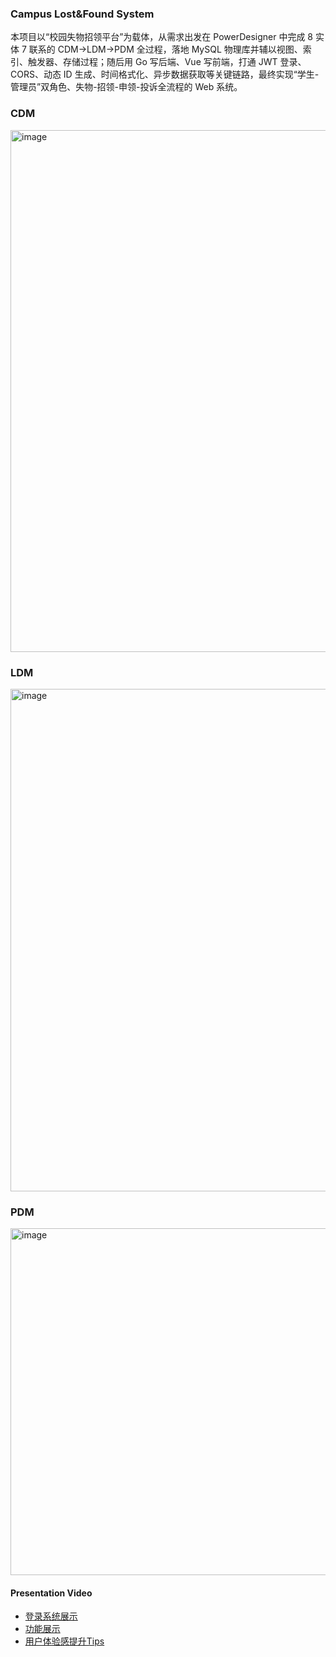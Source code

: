 ### Campus Lost&Found System
本项目以“校园失物招领平台”为载体，从需求出发在 PowerDesigner 中完成 8 实体 7 联系的 CDM→LDM→PDM 全过程，落地 MySQL 物理库并辅以视图、索引、触发器、存储过程；随后用 Go 写后端、Vue 写前端，打通 JWT 登录、CORS、动态 ID 生成、时间格式化、异步数据获取等关键链路，最终实现“学生-管理员”双角色、失物-招领-申领-投诉全流程的 Web 系统。

### CDM
<img width="1191" height="835" alt="image" src="https://github.com/user-attachments/assets/8b3040cd-7866-40ff-80fa-802963843705" />

### LDM
<img width="1101" height="804" alt="image" src="https://github.com/user-attachments/assets/8f989745-15f2-475c-a2b1-3af63881efdf" />

### PDM
<img width="1102" height="555" alt="image" src="https://github.com/user-attachments/assets/27ba6390-4edc-46f9-a84f-1bdd4170ac6b" />


#### Presentation Video
- [登录系统展示](https://github.com/SherryAWA/Campus-Lost-And-Found-System/blob/master/code/%E5%B1%95%E7%A4%BA%E8%A7%86%E9%A2%91/%E7%99%BB%E5%BD%95%E7%B3%BB%E7%BB%9F.mp4)
- [功能展示](https://github.com/SherryAWA/Campus-Lost-And-Found-System/blob/master/code/%E5%B1%95%E7%A4%BA%E8%A7%86%E9%A2%91/%E5%8A%9F%E8%83%BD%E5%B1%95%E7%A4%BA.mp4)
- [用户体验感提升Tips](https://github.com/SherryAWA/Campus-Lost-And-Found-System/blob/master/code/%E5%B1%95%E7%A4%BA%E8%A7%86%E9%A2%91/%E6%88%91%E6%98%AF%E5%A6%82%E4%BD%95%E6%8F%90%E5%8D%87%E7%94%A8%E6%88%B7%)
